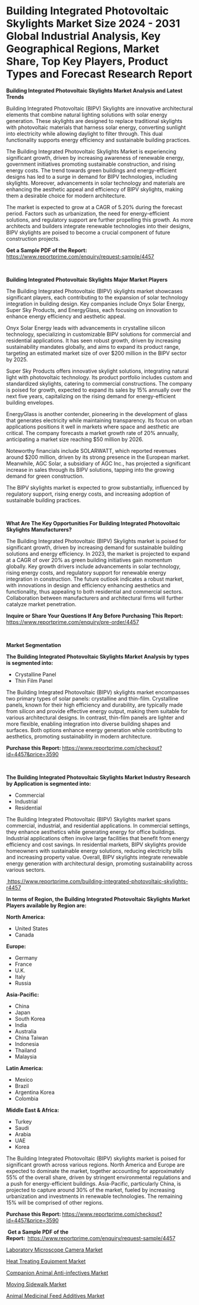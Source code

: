 <p><h1>Building Integrated Photovoltaic Skylights Market Size 2024 - 2031 Global Industrial Analysis, Key Geographical Regions, Market Share, Top Key Players, Product Types and Forecast Research Report</h1></p><p><strong>Building Integrated Photovoltaic Skylights Market Analysis and Latest Trends</strong></p>
<p><p>Building Integrated Photovoltaic (BIPV) Skylights are innovative architectural elements that combine natural lighting solutions with solar energy generation. These skylights are designed to replace traditional skylights with photovoltaic materials that harness solar energy, converting sunlight into electricity while allowing daylight to filter through. This dual functionality supports energy efficiency and sustainable building practices.</p><p>The Building Integrated Photovoltaic Skylights Market is experiencing significant growth, driven by increasing awareness of renewable energy, government initiatives promoting sustainable construction, and rising energy costs. The trend towards green buildings and energy-efficient designs has led to a surge in demand for BIPV technologies, including skylights. Moreover, advancements in solar technology and materials are enhancing the aesthetic appeal and efficiency of BIPV skylights, making them a desirable choice for modern architecture.</p><p>The market is expected to grow at a CAGR of 5.20% during the forecast period. Factors such as urbanization, the need for energy-efficient solutions, and regulatory support are further propelling this growth. As more architects and builders integrate renewable technologies into their designs, BIPV skylights are poised to become a crucial component of future construction projects.</p></p>
<p><strong>Get a Sample PDF of the Report:&nbsp;</strong> <a href="https://www.reportprime.com/enquiry/request-sample/4457">https://www.reportprime.com/enquiry/request-sample/4457</a></p>
<p>&nbsp;</p>
<p><strong>Building Integrated Photovoltaic Skylights Major Market Players</strong></p>
<p><p>The Building Integrated Photovoltaic (BIPV) skylights market showcases significant players, each contributing to the expansion of solar technology integration in building design. Key companies include Onyx Solar Energy, Super Sky Products, and EnergyGlass, each focusing on innovation to enhance energy efficiency and aesthetic appeal.</p><p>Onyx Solar Energy leads with advancements in crystalline silicon technology, specializing in customizable BIPV solutions for commercial and residential applications. It has seen robust growth, driven by increasing sustainability mandates globally, and aims to expand its product range, targeting an estimated market size of over $200 million in the BIPV sector by 2025.</p><p>Super Sky Products offers innovative skylight solutions, integrating natural light with photovoltaic technology. Its product portfolio includes custom and standardized skylights, catering to commercial constructions. The company is poised for growth, expected to expand its sales by 15% annually over the next five years, capitalizing on the rising demand for energy-efficient building envelopes.</p><p>EnergyGlass is another contender, pioneering in the development of glass that generates electricity while maintaining transparency. Its focus on urban applications positions it well in markets where space and aesthetic are critical. The company forecasts a market growth rate of 20% annually, anticipating a market size reaching $50 million by 2026.</p><p>Noteworthy financials include SOLARWATT, which reported revenues around $200 million, driven by its strong presence in the European market. Meanwhile, AGC Solar, a subsidiary of AGC Inc., has projected a significant increase in sales through its BIPV solutions, tapping into the growing demand for green construction.</p><p>The BIPV skylights market is expected to grow substantially, influenced by regulatory support, rising energy costs, and increasing adoption of sustainable building practices.</p></p>
<p>&nbsp;</p>
<p><strong>What Are The Key Opportunities For Building Integrated Photovoltaic Skylights Manufacturers?</strong></p>
<p><p>The Building Integrated Photovoltaic (BIPV) Skylights market is poised for significant growth, driven by increasing demand for sustainable building solutions and energy efficiency. In 2023, the market is projected to expand at a CAGR of over 20% as green building initiatives gain momentum globally. Key growth drivers include advancements in solar technology, rising energy costs, and regulatory support for renewable energy integration in construction. The future outlook indicates a robust market, with innovations in design and efficiency enhancing aesthetics and functionality, thus appealing to both residential and commercial sectors. Collaboration between manufacturers and architectural firms will further catalyze market penetration.</p></p>
<p><strong>Inquire or Share Your Questions If Any Before Purchasing This Report:</strong> <a href="https://www.reportprime.com/enquiry/pre-order/4457">https://www.reportprime.com/enquiry/pre-order/4457</a></p>
<p>&nbsp;</p>
<p><strong>Market Segmentation</strong></p>
<p><strong>The Building Integrated Photovoltaic Skylights Market Analysis by types is segmented into:</strong></p>
<p><ul><li>Crystalline Panel</li><li>Thin Film Panel</li></ul></p>
<p><p>The Building Integrated Photovoltaic (BIPV) skylights market encompasses two primary types of solar panels: crystalline and thin-film. Crystalline panels, known for their high efficiency and durability, are typically made from silicon and provide effective energy output, making them suitable for various architectural designs. In contrast, thin-film panels are lighter and more flexible, enabling integration into diverse building shapes and surfaces. Both options enhance energy generation while contributing to aesthetics, promoting sustainability in modern architecture.</p></p>
<p><strong>Purchase this Report:&nbsp;</strong><a href="https://www.reportprime.com/checkout?id=4457&price=3590">https://www.reportprime.com/checkout?id=4457&price=3590</a></p>
<p>&nbsp;</p>
<p><strong>The Building Integrated Photovoltaic Skylights Market Industry Research by Application is segmented into:</strong></p>
<p><ul><li>Commercial</li><li>Industrial</li><li>Residential</li></ul></p>
<p><p>The Building Integrated Photovoltaic (BIPV) Skylights market spans commercial, industrial, and residential applications. In commercial settings, they enhance aesthetics while generating energy for office buildings. Industrial applications often involve large facilities that benefit from energy efficiency and cost savings. In residential markets, BIPV skylights provide homeowners with sustainable energy solutions, reducing electricity bills and increasing property value. Overall, BIPV skylights integrate renewable energy generation with architectural design, promoting sustainability across various sectors.</p></p>
<p><a href="https://www.reportprime.com/building-integrated-photovoltaic-skylights-r4457">&nbsp;https://www.reportprime.com/building-integrated-photovoltaic-skylights-r4457</a></p>
<p><strong>In terms of Region, the Building Integrated Photovoltaic Skylights Market Players available by Region are:</strong></p>
<p>
    <p> <strong> North America: </strong>
        <ul>
            <li>United States</li>
            <li>Canada</li>
        </ul>
        </p> 
    <p> <strong> Europe: </strong>
        <ul>
            <li>Germany</li>
            <li>France</li>
            <li>U.K.</li>
            <li>Italy</li>
            <li>Russia</li>
        </ul>
        </p> 
    <p> <strong> Asia-Pacific: </strong>
        <ul>
            <li>China</li>
            <li>Japan</li>
            <li>South Korea</li>
            <li>India</li>
            <li>Australia</li>
            <li>China Taiwan</li>
            <li>Indonesia</li>
            <li>Thailand</li>
            <li>Malaysia</li>
        </ul>
        </p> 
    <p> <strong> Latin America: </strong>
        <ul>
            <li>Mexico</li>
            <li>Brazil</li>
            <li>Argentina Korea</li>
            <li>Colombia</li>
        </ul>
        </p> 
    <p> <strong> Middle East & Africa: </strong>
        <ul>
            <li>Turkey</li>
            <li>Saudi</li>
            <li>Arabia</li>
            <li>UAE</li>
            <li>Korea</li>
        </ul>
    </p>
    </p>
<p><p>The Building Integrated Photovoltaic (BIPV) skylights market is poised for significant growth across various regions. North America and Europe are expected to dominate the market, together accounting for approximately 55% of the overall share, driven by stringent environmental regulations and a push for energy-efficient buildings. Asia-Pacific, particularly China, is projected to capture around 30% of the market, fueled by increasing urbanization and investments in renewable technologies. The remaining 15% will be comprised of other regions.</p></p>
<p><strong>Purchase this Report: </strong><a href="https://www.reportprime.com/checkout?id=4457&price=3590">https://www.reportprime.com/checkout?id=4457&price=3590</a></p>
<p>&nbsp;<strong>Get a Sample PDF of the Report:&nbsp;&nbsp;</strong><a href="https://www.reportprime.com/enquiry/request-sample/4457">https://www.reportprime.com/enquiry/request-sample/4457</a></p>
<p><strong></strong></p>
<p><p><a href="https://www.linkedin.com/pulse/laboratory-microscope-camera-market-global-regional-analysis-t5yzc?trackingId=%2BuGJ2mfuTxSMw81kqYKJnA%3D%3D">Laboratory Microscope Camera Market</a></p><p><a href="https://www.linkedin.com/pulse/insights-heat-treating-equipment-industry-market-financial-status-6gygc?trackingId=ZxcXjXCrTBqZJl2mSFWn9A%3D%3D">Heat Treating Equipment Market</a></p><p><a href="https://issuu.com/reportprime-2/docs/companion-animal-anti-infectives-ma_fbb93de9517542">Companion Animal Anti-infectives Market</a></p><p><a href="https://www.linkedin.com/pulse/moving-sidewalk-market-size-share-analysis-growth-trends-forecast-ifrzc?trackingId=lidjrHSER7mNKQZ0sYJKtQ%3D%3D">Moving Sidewalk Market</a></p><p><a href="https://issuu.com/reportprime-2/docs/animal-medicinal-feed-additives-mar_c0d7dce858cd2e">Animal Medicinal Feed Additives Market</a></p></p>